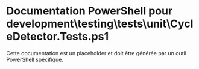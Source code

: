 # Documentation PowerShell pour development\testing\tests\unit\CycleDetector.Tests.ps1

Cette documentation est un placeholder et doit être générée par un outil PowerShell spécifique.
